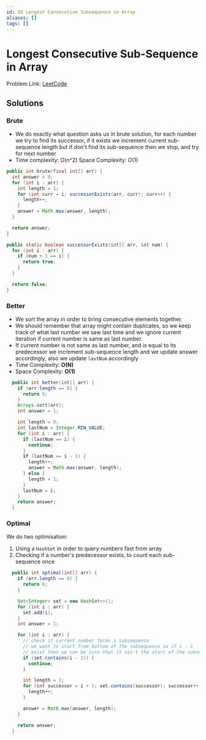 ```yaml
---
id: 10 Longest Consecutive Subsequence in Array
aliases: []
tags: []
---
```

# Longest Consecutive Sub-Sequence in Array

Problem Link: [LeetCode](https://leetcode.com/problems/longest-consecutive-sequence/solution/)

## Solutions

### Brute
- We do exactly what question asks us in brute solution, for each number we try to find its successor, if it exists we increment current sub-sequence length but if don't find its sub-sequence then we stop, and try for next number
- Time complexity: O(n^2) Space Complexity: O(1)
```java
public int brute(final int[] arr) {
  int answer = 0;
  for (int i : arr) {
    int length = 1;
    for (int curr = i; successorExists(arr, curr); curr++) {
      length++;
    }
    answer = Math.max(answer, length);
  }

  return answer;
}

public static boolean successorExists(int[] arr, int num) {
  for (int i : arr) {
    if (num + 1 == i) {
      return true;
    }
  }

  return false;
}
```

### Better
- We sort the array in order to bring consecutive elements together.
- We should remember that array might contain duplicates, so we keep track of what last number we saw last time and we ignore current iteration if current number is same as last number.
- If current number is not same as last number, and is equal to its predecessor we increment sub-sequence length and we update answer accordingly, also we update `lastNum` accordingly
- Time Complexity: **O(N)** 
- Space Complexity: **O(1)**
```java
  public int better(int[] arr) {
    if (arr.length == 0) {
      return 0;
    }
    Arrays.sort(arr);
    int answer = 1;

    int length = 0;
    int lastNum = Integer.MIN_VALUE;
    for (int i : arr) {
      if (lastNum == i) {
        continue;
      }
      if (lastNum == i - 1) {
        length++;
        answer = Math.max(answer, length);
      } else {
        length = 1;
      }
      lastNum = i;
    }
    return answer;
  }
```

### Optimal
We do two optimisation:
1. Using a `HashSet` in order to query numbers fast from array
2. Checking if a number's predecessor exists, to count each sub-sequence once
```java
  public int optimal(int[] arr) {
    if (arr.length == 0) {
      return 0;
    }

    Set<Integer> set = new HashSet<>();
    for (int i : arr) {
      set.add(i);
    }
    int answer = 1;

    for (int i : arr) {
      // check if current number forms a subsequence
      // we want to start from bottom of the subsequence so if i - 1
      // exist then we can be sure that it ain't the start of the subsequence
      if (set.contains(i - 1)) {
        continue;
      }

      int length = 1;
      for (int successor = i + 1; set.contains(successor); successor++) {
        length++;
      }

      answer = Math.max(answer, length);
    }

    return answer;
  }

```